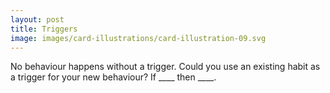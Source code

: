 ```yaml
---
layout: post
title: Triggers
image: images/card-illustrations/card-illustration-09.svg
---
```


No behaviour happens without a trigger.
Could you use an existing habit as a trigger for your new behaviour?
If ____ then ____.
